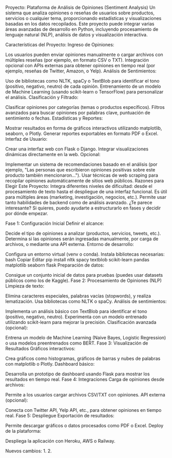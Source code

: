 Proyecto: Plataforma de Análisis de Opiniones (Sentiment Analysis)
Un sistema que analiza opiniones o reseñas de usuarios sobre productos, servicios o cualquier tema, proporcionando estadísticas y visualizaciones basadas en los datos recopilados. Este proyecto puede integrar varias áreas avanzadas de desarrollo en Python, incluyendo procesamiento de lenguaje natural (NLP), análisis de datos y visualización interactiva.

Características del Proyecto:
Ingreso de Opiniones:

Los usuarios pueden enviar opiniones manualmente o cargar archivos con múltiples reseñas (por ejemplo, en formato CSV o TXT).
Integración opcional con APIs externas para obtener opiniones en tiempo real (por ejemplo, reseñas de Twitter, Amazon, o Yelp).
Análisis de Sentimientos:

Uso de bibliotecas como NLTK, spaCy o TextBlob para identificar el tono (positivo, negativo, neutro) de cada opinión.
Entrenamiento de un modelo de Machine Learning (usando scikit-learn o TensorFlow) para personalizar el análisis.
Clasificación y Filtrado:

Clasificar opiniones por categorías (temas o productos específicos).
Filtros avanzados para buscar opiniones por palabras clave, puntuación de sentimiento o fechas.
Estadísticas y Reportes:

Mostrar resultados en forma de gráficos interactivos utilizando matplotlib, seaborn, o Plotly.
Generar reportes exportables en formato PDF o Excel.
Interfaz de Usuario:

Crear una interfaz web con Flask o Django.
Integrar visualizaciones dinámicas directamente en la web.
Opcional:

Implementar un sistema de recomendaciones basado en el análisis (por ejemplo, "Las personas que escribieron opiniones positivas sobre este producto también mencionaron...").
Usar técnicas de web scraping para recopilar opiniones automáticamente de sitios web públicos.
Razones para Elegir Este Proyecto:
Integra diferentes niveles de dificultad: desde el procesamiento de texto hasta el despliegue de una interfaz funcional.
Es útil para múltiples áreas (marketing, investigación, negocios, etc.).
Permite usar tanto habilidades de backend como de análisis avanzado.
¿Te parece interesante? Si quieres, puedo ayudarte a estructurarlo en fases y decidir por dónde empezar. 


Fase 1: Configuración Inicial
Definir el alcance:

Decide el tipo de opiniones a analizar (productos, servicios, tweets, etc.).
Determina si las opiniones serán ingresadas manualmente, por carga de archivos, o mediante una API externa.
Entorno de desarrollo:

Configura un entorno virtual (venv o conda).
Instala bibliotecas necesarias:
bash
Copiar
Editar
pip install nltk spacy textblob scikit-learn pandas matplotlib seaborn flask
Preparación de datos:

Consigue un conjunto inicial de datos para pruebas (puedes usar datasets públicos como los de Kaggle).
Fase 2: Procesamiento de Opiniones (NLP)
Limpieza de texto:

Elimina caracteres especiales, palabras vacías (stopwords), y realiza lematización.
Usa bibliotecas como NLTK o spaCy.
Análisis de sentimientos:

Implementa un análisis básico con TextBlob para identificar el tono (positivo, negativo, neutro).
Experimenta con un modelo entrenado utilizando scikit-learn para mejorar la precisión.
Clasificación avanzada (opcional):

Entrena un modelo de Machine Learning (Naive Bayes, Logistic Regression) o usa modelos preentrenados como BERT.
Fase 3: Visualización de Resultados
Gráficos interactivos:

Crea gráficos como histogramas, gráficos de barras y nubes de palabras con matplotlib o Plotly.
Dashboard básico:

Desarrolla un prototipo de dashboard usando Flask para mostrar los resultados en tiempo real.
Fase 4: Integraciones
Carga de opiniones desde archivos:

Permite a los usuarios cargar archivos CSV/TXT con opiniones.
API externa (opcional):

Conecta con Twitter API, Yelp API, etc., para obtener opiniones en tiempo real.
Fase 5: Despliegue
Exportación de resultados:

Permite descargar gráficos o datos procesados como PDF o Excel.
Deploy de la plataforma:

Despliega la aplicación con Heroku, AWS o Railway.

Nuevos cambios:
1.
2.